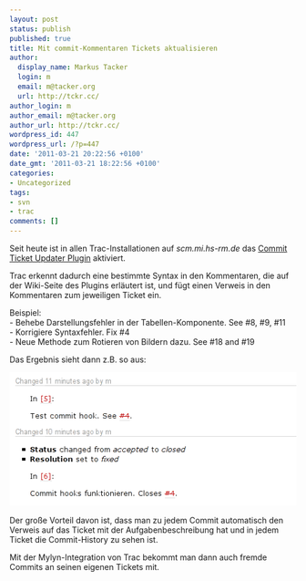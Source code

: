 ```yaml
---
layout: post
status: publish
published: true
title: Mit commit-Kommentaren Tickets aktualisieren
author:
  display_name: Markus Tacker
  login: m
  email: m@tacker.org
  url: http://tckr.cc/
author_login: m
author_email: m@tacker.org
author_url: http://tckr.cc/
wordpress_id: 447
wordpress_url: /?p=447
date: '2011-03-21 20:22:56 +0100'
date_gmt: '2011-03-21 18:22:56 +0100'
categories:
- Uncategorized
tags:
- svn
- trac
comments: []
---
```

<p>Seit heute ist in allen Trac-Installationen auf <em>scm.mi.hs-rm.de</em> das <a href="http://trac.edgewall.org/wiki/CommitTicketUpdater">Commit Ticket Updater Plugin</a> aktiviert.</p>
<p>Trac erkennt dadurch eine bestimmte Syntax in den Kommentaren, die  auf der Wiki-Seite des Plugins erläutert ist, und fügt einen Verweis in den Kommentaren zum jeweiligen Ticket ein.</p>
<p>Beispiel:<br />
- Behebe Darstellungsfehler in der Tabellen-Komponente. See #8, #9, #11<br />
- Korrigiere Syntaxfehler. Fix #4<br />
- Neue Methode zum Rotieren von Bildern dazu. See #18 and #19</p>
<p>Das Ergebnis sieht dann z.B. so aus:</p>
<p><img class="alignnone size-full wp-image-448" title="CommitTicketUpdater" src="/uploads/2011/03/CommitTicketUpdater.png" alt="" width="507" height="234" /></p>
<p>Der große Vorteil davon ist, dass man zu jedem Commit automatisch den Verweis auf das Ticket mit der Aufgabenbeschreibung hat und in jedem Ticket die Commit-History zu sehen ist.</p>
<p>Mit der Mylyn-Integration von Trac bekommt man dann auch fremde Commits an seinen eigenen Tickets mit. </p>
